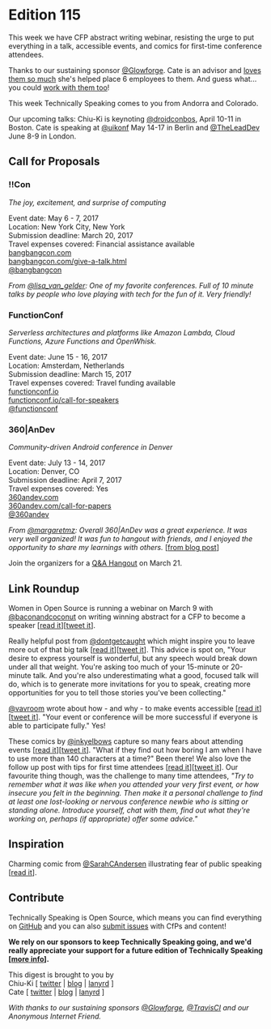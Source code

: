 # Edition 115

This week we have CFP abstract writing webinar, resisting the urge to put everything in a talk, accessible events, and comics for first-time conference attendees.

Thanks to our sustaining sponsor [@Glowforge](http://twitter.com/glowforge). Cate is an advisor and [loves them so much](https://cate.blog/2015/10/21/lasers-and-practical-skills/) she's helped place 6 employees to them. And guess what... you could [work with them too](https://glowforge.com/jobs/)!

This week Technically Speaking comes to you from Andorra and Colorado.

Our upcoming talks: Chiu-Ki is keynoting [@droidconbos](http://twitter.com/droidconbos), April 10-11 in Boston. Cate is speaking at [@uikonf](http://twitter.com/uikonf) May 14-17 in Berlin and [@TheLeadDev](http://twitter.com/theleaddev) June 8-9 in London.


## Call for Proposals

### !!Con
*The joy, excitement, and surprise of computing*

Event date: May 6 - 7, 2017  
Location: New York City, New York  
Submission deadline: March 20, 2017  
Travel expenses covered: Financial assistance available  
[bangbangcon.com](http://bangbangcon.com)  
[bangbangcon.com/give-a-talk.html](http://bangbangcon.com/give-a-talk.html)  
[@bangbangcon](https://twitter.com/bangbangcon)

*From [@lisa_van_gelder](https://twitter.com/lisa_van_gelder): One of my favorite conferences. Full of 10 minute talks by people who love playing with tech for the fun of it. Very friendly!*


### FunctionConf
*Serverless architectures and platforms like Amazon Lambda, Cloud Functions, Azure Functions and OpenWhisk.*

Event date: June 15 - 16, 2017  
Location: Amsterdam, Netherlands  
Submission deadline: March 15, 2017  
Travel expenses covered: Travel funding available  
[functionconf.io](https://functionconf.io/)  
[functionconf.io/call-for-speakers](https://functionconf.io/call-for-speakers)  
[@functionconf](https://twitter.com/functionconf)


### 360|AnDev
*Community-driven Android conference in Denver*

Event date: July 13 - 14, 2017  
Location: Denver, CO  
Submission deadline: April 7, 2017  
Travel expenses covered: Yes  
[360andev.com](http://360andev.com)  
[360andev.com/call-for-papers](http://360andev.com/call-for-papers)  
[@360andev](https://twitter.com/360andev)

*From [@margaretmz](https://twitter.com/margaretmz): Overall 360|AnDev was a great experience. It was very well organized! It was fun to hangout with friends, and I enjoyed the opportunity to share my learnings with others.* [[from blog post](https://medium.com/@margaretmz/presenting-at-360-andev-be9a84f0d636)]

Join the organizers for a [Q&A Hangout](https://www.youtube.com/watch?v=2_n8nd5P8Fc) on March 21.

## Link Roundup

Women in Open Source is running a webinar on March 9 with [@baconandcoconut]([http://twitter.com/baconandcoconut) on writing winning abstract for a CFP to become a speaker [[read it](https://www.linux.com/blog/webinar/2017/3/free-webinar-how-develop-winning-speaking-submission-deb-nicholson-and-women-open-source)][[tweet it](https://twitter.com/home?status=Free%20Webinar%20on%20How%20To%20Develop%20a%20Winning%20Speaking%20Submission%20from%20%40baconandcoconut%20https%3A//www.linux.com/blog/webinar/2017/3/free-webinar-how-develop-winning-speaking-submission-deb-nicholson-and-women-open-source%20via%20%40techspeakdigest)].

Really helpful post from [@dontgetcaught](http://twitter.com/dontgetcaught) which might inspire you to leave more out of that big talk [[read it](http://eloquentwoman.blogspot.com.ar/2016/12/you-are-not-throwing-away-your-shot.html)][[tweet it](https://twitter.com/home?status=You%20are%20not%20throwing%20away%20your%20shot%3A%20Don%27t%20load%20up%20that%20big%20speech%20by%20%40dontgetcaught%20http%3A//eloquentwoman.blogspot.com.ar/2016/12/you-are-not-throwing-away-your-shot.html%20via%20%40techspeakdigest)]. This advice is spot on, "Your desire to express yourself is wonderful, but any speech would break down under all that weight. You're asking too much of your 15-minute or 20-minute talk. And you're also underestimating what a good, focused talk will do, which is to generate more invitations for you to speak, creating more opportunities for you to tell those stories you've been collecting."

[@vavroom](https://twitter.com/vavroom) wrote about how - and why - to make events accessible [[read it](https://www.linkedin.com/pulse/how-make-your-conference-accessible-why-you-should-care-steenhout)][[tweet it](https://twitter.com/home?status=How%20to%20make%20your%20conference%20accessible%20-%20and%20why%20you%20should%20care!%20by%20%40vavroom%20https%3A//www.linkedin.com/pulse/how-make-your-conference-accessible-why-you-should-care-steenhout%20via%20%40techspeakdigest)]. "Your event or conference will be more successful if everyone is able to participate fully." Yes!

These comics by [@inkyelbows](https://twitter.com/inkyelbows/) capture so many fears about attending events [[read it](http://inkygirl.com/inkygirl-main/2012/1/23/comics-for-scbwi-conference-newbies-or-any-writingillustrati.html)][[tweet it](https://twitter.com/home?status=Comics%20for%20SCBWI%20conference%20newbies%20%28or%20any%20writing/illustrating%20conferences%29%20by%20%40inkyelbows%20%20http%3A//inkygirl.com/inkygirl-main/2012/1/23/comics-for-scbwi-conference-newbies-or-any-writingillustrati.html%20via%20%40techspeakdigest)]. "What if they find out how boring I am when I have to use more than 140 characters at a time?" Been there! We also love the follow up post with tips for first time attendees [[read it](http://inkygirl.com/inkygirl-main/2017/1/27/tips-for-scbwi-conference-newbies-second-timers-plus-a-chall.html)][[tweet it](https://twitter.com/home?status=Tips%20for%20conference%20newbies,%20second-timers,%20plus%20a%20CHALLENGE%20for%20many-timers%20by%20%40inkyelbows%20http%3A//inkygirl.com/inkygirl-main/2017/1/27/tips-for-scbwi-conference-newbies-second-timers-plus-a-chall.html%20via%20%40techspeakdigest)]. Our favourite thing though, was the challenge to many time attendees, *"Try to remember what it was like when you attended your very first event, or how insecure you felt in the beginning. Then make it a personal challenge to find at least one lost-looking or nervous conference newbie who is sitting or standing alone. Introduce yourself, chat with them, find out what they're working on, perhaps (if appropriate) offer some advice."*

## Inspiration

Charming comic from [@SarahCAndersen](https://twitter.com/SarahCAndersen) illustrating fear of public speaking [[read it](https://twitter.com/SarahCAndersen/status/838049389784498176)].

## Contribute

Technically Speaking is Open Source, which means you can find everything on [GitHub](https://github.com/catehstn/technically-speaking/) and you can also [submit issues](https://github.com/catehstn/technically-speaking/issues/new) with CfPs and content!

**We rely on our sponsors to keep Technically Speaking going, and we'd really appreciate your support for a future edition of Technically Speaking [[more info](http://www.techspeak.email/sponsorship/)].**  


This digest is brought to you by  
Chiu-Ki [ [twitter](https://twitter.com/chiuki) | [blog](http://blog.sqisland.com/) | [lanyrd](http://lanyrd.com/profile/chiuki/) ]  
Cate [ [twitter](https://twitter.com/catehstn) | [blog](http://www.cate.blog/) | [lanyrd](http://lanyrd.com/profile/catehstn/) ]

*With thanks to our sustaining sponsors [@Glowforge](http://twitter.com/glowforge), [@TravisCI](http://twitter.com/travisci) and our Anonymous Internet Friend.*
